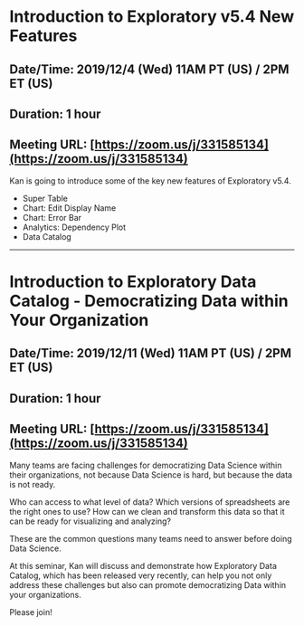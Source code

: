 # Introduction to Exploratory v5.4 New Features
## Date/Time: 2019/12/4 (Wed) 11AM PT (US) / 2PM ET (US)
## Duration: 1 hour
## Meeting URL: [https://zoom.us/j/331585134](https://zoom.us/j/331585134)

Kan is going to introduce some of the key new features of Exploratory v5.4.

* Super Table
* Chart: Edit Display Name
* Chart: Error Bar
* Analytics: Dependency Plot
* Data Catalog

---

# Introduction to Exploratory Data Catalog - Democratizing Data within Your Organization
## Date/Time: 2019/12/11 (Wed) 11AM PT (US) / 2PM ET (US)
## Duration: 1 hour
## Meeting URL: [https://zoom.us/j/331585134](https://zoom.us/j/331585134)

Many teams are facing challenges for democratizing Data Science within their organizations, not because Data Science is hard, but because the data is not ready.

Who can access to what level of data? Which versions of spreadsheets are the right ones to use? How can we clean and transform this data so that it can be ready for visualizing and analyzing?

These are the common questions many teams need to answer before doing Data Science.

At this seminar, Kan will discuss and demonstrate how Exploratory Data Catalog, which has been released very recently, can help you not only address these challenges but also can promote democratizing Data within your organizations.

Please join!
